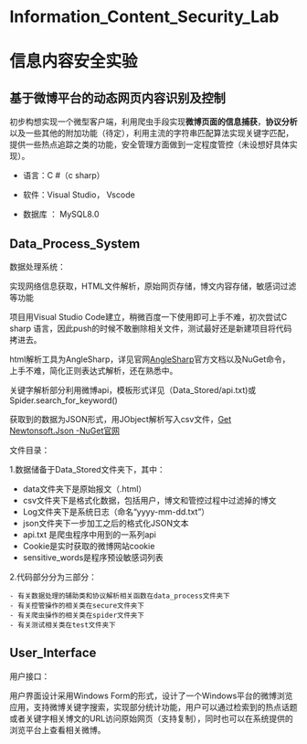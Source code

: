 ﻿﻿﻿﻿﻿Information_Content_Security_Lab================================# 信息内容安全实验## 基于微博平台的动态网页内容识别及控制初步构想实现一个微型客户端，利用爬虫手段实现**微博页面的信息捕获**，**协议分析**以及一些其他的附加功能（待定），利用主流的字符串匹配算法实现关键字匹配，提供一些热点追踪之类的功能，安全管理方面做到一定程度管控（未设想好具体实现）。- 语言：C \#（c sharp）- 软件：Visual Studio， Vscode- 数据库 ： MySQL8.0## Data_Process_System数据处理系统：实现网络信息获取，HTML文件解析，原始网页存储，博文内容存储，敏感词过滤等功能项目用Visual Studio Code建立，稍微百度一下使用即可上手不难，初次尝试C sharp 语言，因此push的时候不敢删除相关文件，测试最好还是新建项目将代码拷进去。html解析工具为AngleSharp，详见官网[AngleSharp](https://anglesharp.github.io/)官方文档以及NuGet命令，上手不难，简化正则表达式解析，还在熟悉中。关键字解析部分利用微博api，模板形式详见（Data_Stored/api.txt)或Spider.search_for_keyword()获取到的数据为JSON形式，用JObject解析写入csv文件，[Get Newtonsoft.Json -NuGet官网](https://www.nuget.org/packages/Newtonsoft.Json/#dotnet-cli)文件目录： 1.数据储备于Data_Stored文件夹下，其中：- data文件夹下是原始报文（.html）- csv文件夹下是格式化数据，包括用户，博文和管控过程中过滤掉的博文- Log文件夹下是系统日志（命名“yyyy-mm-dd.txt”）- json文件夹下一步加工之后的格式化JSON文本- api.txt 是爬虫程序中用到的一系列api- Cookie是实时获取的微博网站cookie- sensitive_words是程序预设敏感词列表				2.代码部分分为三部分：	- 有关数据处理的辅助类和协议解析相关函数在data_process文件夹下	- 有关控管操作的相关类在secure文件夹下	- 有关爬虫操作的相关类在spider文件夹下	- 有关测试相关类在test文件夹下## User_Interface用户接口：用户界面设计采用Windows Form的形式，设计了一个Windows平台的微博浏览应用，支持微博关键字搜索，实现部分统计功能，用户可以通过检索到的热点话题或者关键字相关博文的URL访问原始网页（支持复制），同时也可以在系统提供的浏览平台上查看相关微博。